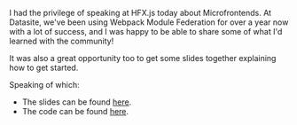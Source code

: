 I had the privilege of speaking at HFX.js today about Microfrontends. At Datasite, we've been using Webpack Module Federation for over a year now with a lot of success, and I was happy to be able to share some of what I'd learned with the community!

It was also a great opportunity too to get some slides together explaining how to get started.

Speaking of which:

- The slides can be found [here](/presentations/microfrontends-&-module-federation?showNotes=true).
- The code can be found [here](https://github.com/salockhart/module-federation-example).
